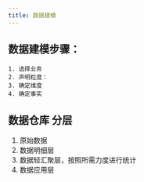 ```yaml
---
title: 数据建模
---
```


## 数据建模步骤：
	1. 选择业务
	2. 声明粒度：
	3. 确定维度
	4. 确定事实

## 数据仓库 分层
1. 原始数据
2. 数据明细层
3. 数据轻汇聚层，按照所需力度进行统计
4. 数据应用层

